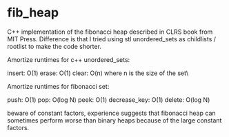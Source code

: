 # fib_heap

C++ implementation of the fibonacci heap described in CLRS book from MIT Press.
Difference is that I tried using stl unordered_sets as childlists / rootlist to make the code shorter.

Amortize runtimes for c++ unordered_sets:

insert: O(1)
erase: O(1)
clear: O(n) where n is the size of the set\

Amortize runtimes for fibonacci set:

push: O(1)
pop: O(log N)
peek: O(1)
decrease_key: O(1)
delete: O(log N)

beware of constant factors, experience suggests that fibonacci heap can sometimes perform worse than binary heaps because of the large constant factors.
